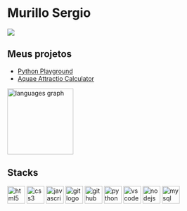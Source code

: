 # Murillo Sergio

<div> 
  <a href = "mailto:murillosnds@gmail.com"><img src="https://img.shields.io/badge/-Gmail-%23333?style=for-the-badge&logo=gmail&logoColor=white" target="_blank"></a>

## Meus projetos
- [Python Playground](https://github.com/murillosnds/python-playground)
- [Aquae Attractio Calculator](https://github.com/murillosnds/Aquae-Attractio-Calculator)


<div align="left">
  <img src="https://github-readme-stats.vercel.app/api/top-langs?username=murillosnds&locale=en&hide_title=false&layout=compact&card_width=320&langs_count=5&theme=apprentice&hide_border=false&order=2" height="150" alt="languages graph"  />
</div>

###

## Stacks

<div align="inline">
  <img src="https://skillicons.dev/icons?i=html" height="40" alt="html5 logo"  />
  <img src="https://skillicons.dev/icons?i=css" height="40" alt="css3 logo"  />
  <img src="https://skillicons.dev/icons?i=js" height="40" alt="javascript logo"  />
  <img src="https://skillicons.dev/icons?i=git" height="40" alt="git logo"  />
   <img src="https://skillicons.dev/icons?i=github" height="40" alt="github logo"  />
  <img src="https://skillicons.dev/icons?i=py" height="40" alt="python logo"  />
  <img src="https://skillicons.dev/icons?i=vscode" height="40" alt="vscode logo"  />
  <img src="https://skillicons.dev/icons?i=nodejs" height="40" alt="nodejs logo"  />
  <img src="https://skillicons.dev/icons?i=mysql" height="40" alt="mysql logo"  />
</div>

###
  
</div>
